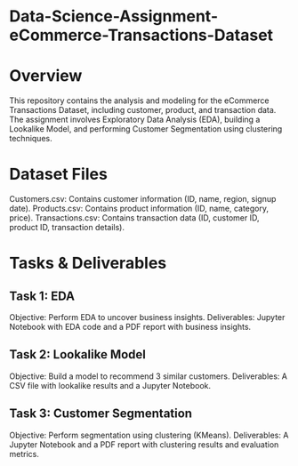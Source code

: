 # Data-Science-Assignment-eCommerce-Transactions-Dataset
# Overview
This repository contains the analysis and modeling for the eCommerce Transactions Dataset, including customer, product, and transaction data. The assignment involves Exploratory Data Analysis (EDA), building a Lookalike Model, and performing Customer Segmentation using clustering techniques.

# Dataset Files
Customers.csv: Contains customer information (ID, name, region, signup date).
Products.csv: Contains product information (ID, name, category, price).
Transactions.csv: Contains transaction data (ID, customer ID, product ID, transaction details).

# Tasks & Deliverables
## Task 1: EDA
Objective: Perform EDA to uncover business insights.
Deliverables: Jupyter Notebook with EDA code and a PDF report with business insights.
## Task 2: Lookalike Model
Objective: Build a model to recommend 3 similar customers.
Deliverables: A CSV file with lookalike results and a Jupyter Notebook.
## Task 3: Customer Segmentation
Objective: Perform segmentation using clustering (KMeans).
Deliverables: A Jupyter Notebook and a PDF report with clustering results and evaluation metrics.
